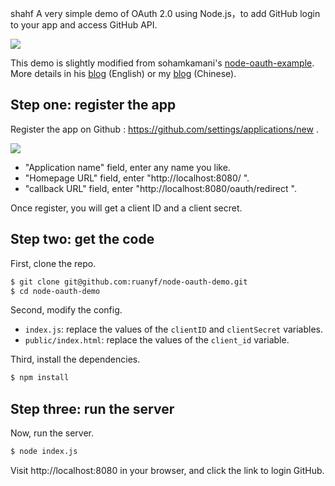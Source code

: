 shahf
A very simple demo of OAuth 2.0 using Node.js，to add GitHub login to your app and access GitHub API.

![](https://www.wangbase.com/blogimg/asset/201904/bg2019042103.jpg)

This demo is slightly modified from sohamkamani's [node-oauth-example](https://github.com/sohamkamani/node-oauth-example). More details in his [blog](https://www.sohamkamani.com/blog/javascript/2018-06-24-oauth-with-node-js/) (English) or my [blog](http://www.ruanyifeng.com/blog/2019/04/github-oauth.html) (Chinese).

## Step one: register the app

Register the app on Github : https://github.com/settings/applications/new .

![](https://www.wangbase.com/blogimg/asset/201904/bg2019042102.jpg)

- "Application name" field, enter any name you like.
- "Homepage URL" field, enter "http://localhost:8080/ ".
- "callback URL" field, enter "http://localhost:8080/oauth/redirect ".

Once register, you will get a client ID and a client secret.

## Step two: get the code

First, clone the repo.

```bash
$ git clone git@github.com:ruanyf/node-oauth-demo.git
$ cd node-oauth-demo
```

Second, modify the config.

- `index.js`: replace the values of the `clientID` and `clientSecret` variables.
- `public/index.html`: replace the values of the `client_id` variable.

Third, install the dependencies.

```bash
$ npm install
```

## Step three: run the server

Now, run the server.

```bash
$ node index.js
```

Visit http://localhost:8080 in your browser, and click the link to login GitHub.

